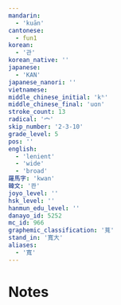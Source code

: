 ```yaml
---
mandarin:
  - 'kuān'
cantonese:
  - fun1
korean:
  - '관'
korean_native: ''
japanese:
  - 'KAN'
japanese_nanori: ''
vietnamese:
middle_chinese_initial: 'kʰ'
middle_chinese_final: 'uɑn'
stroke_count: 13
radical: '宀'
skip_number: '2-3-10'
grade_level: 5
pos: ''
english:
  - 'lenient'
  - 'wide'
  - 'broad'
羅馬字: 'kwan'
韓文: '콴'
joyo_level: ''
hsk_level: ''
hanmun_edu_level: ''
danayo_id: 5252
mc_id: 966
graphemic_classification: '萈'
stand_in: '寬大'
aliases:
  - '寬'
---
```


# Notes
